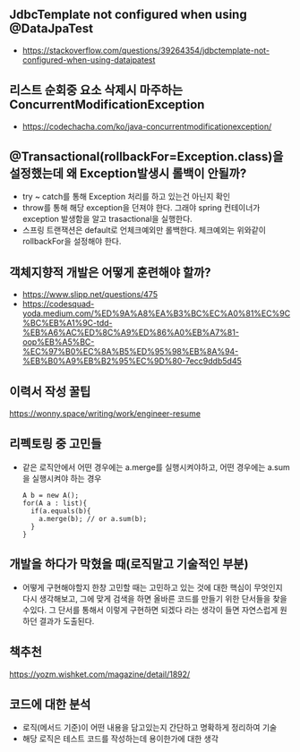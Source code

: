 

## JdbcTemplate not configured when using @DataJpaTest
- https://stackoverflow.com/questions/39264354/jdbctemplate-not-configured-when-using-datajpatest


## 리스트 순회중 요소 삭제시 마주하는 ConcurrentModificationException

- https://codechacha.com/ko/java-concurrentmodificationexception/

## @Transactional(rollbackFor=Exception.class)을 설정했는데 왜 Exception발생시 롤백이 안될까?
- try ~ catch를 통해 Exception 처리를 하고 있는건 아닌지 확인
- throw를 통해 해당 exception을 던져야 한다. 그래야 spring 컨테이너가 exception 발생함을 알고 trasactional을 실행한다.
- 스프링 트랜잭션은 default로 언체크예외만 롤백한다. 체크예외는 위와같이 rollbackFor을 설정해야 한다.

## 객체지향적 개발은 어떻게 훈련해야 할까?
- https://www.slipp.net/questions/475
- https://codesquad-yoda.medium.com/%ED%9A%A8%EA%B3%BC%EC%A0%81%EC%9C%BC%EB%A1%9C-tdd-%EB%A6%AC%ED%8C%A9%ED%86%A0%EB%A7%81-oop%EB%A5%BC-%EC%97%B0%EC%8A%B5%ED%95%98%EB%8A%94-%EB%B0%A9%EB%B2%95%EC%9D%80-7ecc9ddb5d45

## 이력서 작성 꿀팁
https://wonny.space/writing/work/engineer-resume


## 리펙토링 중 고민들
- 같은 로직안에서 어떤 경우에는 a.merge를 실행시켜야하고, 어떤 경우에는 a.sum을 실행시켜야 하는 경우
  ```
  A b = new A();
  for(A a : list){
    if(a.equals(b){
      a.merge(b); // or a.sum(b);
    }
  }
  ```

## 개발을 하다가 막혔을 때(로직말고 기술적인 부분)
- 어떻게 구현해야할지 한창 고민할 때는 고민하고 있는 것에 대한 핵심이 무엇인지 다시 생각해보고, 그에 맞게 검색을 하면 올바른 코드를 만들기 위한 단서들을 찾을수있다. 그 단서를 통해서 이렇게 구현하면 되겠다 라는 생각이 들면 자연스럽게 원하던 결과가 도출된다.

## 책추천
https://yozm.wishket.com/magazine/detail/1892/

## 코드에 대한 분석
- 로직(메서드 기준)이 어떤 내용을 담고있는지 간단하고 명확하게 정리하여 기술
- 해당 로직은 테스트 코드를 작성하는데 용이한가에 대한 생각



